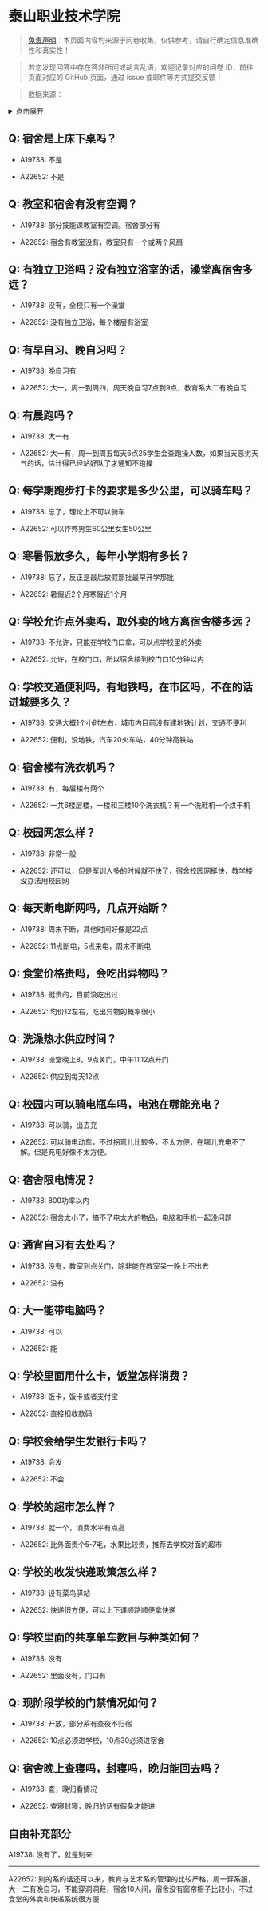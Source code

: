 # 泰山职业技术学院

> [免责声明](https://colleges.chat/#_3)：本页面内容均来源于问卷收集，仅供参考，请自行确定信息准确性和真实性！

> 若您发现回答中存在答非所问或胡言乱语，欢迎记录对应的问卷 ID，前往页面对应的 GitHub 页面，通过 issue 或邮件等方式提交反馈！

> 数据来源：

<details><summary>点击展开</summary>
<ul>
<li>A19738: 匿名 (2023 年 06 月)</li>
<li>A22652: 匿名 (2024 年 06 月)</li>
</ul>
</details>

## Q: 宿舍是上床下桌吗？

- A19738: 不是

- A22652: 不是

## Q: 教室和宿舍有没有空调？

- A19738: 部分技能课教室有空调。宿舍部分有

- A22652: 宿舍有教室没有，教室只有一个或两个风扇

## Q: 有独立卫浴吗？没有独立浴室的话，澡堂离宿舍多远？

- A19738: 没有，全校只有一个澡堂

- A22652: 没有独立卫浴，每个楼层有浴室

## Q: 有早自习、晚自习吗？

- A19738: 晚自习有

- A22652: 大一，周一到周四，周天晚自习7点到9点，教育系大二有晚自习

## Q: 有晨跑吗？

- A19738: 大一有

- A22652: 大一有，周一到周五每天6点25学生会查跑操人数，如果当天恶劣天气的话，估计得已经站好队了才通知不跑操

## Q: 每学期跑步打卡的要求是多少公里，可以骑车吗？

- A19738: 忘了，理论上不可以骑车

- A22652: 可以作弊男生60公里女生50公里

## Q: 寒暑假放多久，每年小学期有多长？

- A19738: 忘了，反正是最后放假那批最早开学那批

- A22652: 暑假近2个月寒假近1个月

## Q: 学校允许点外卖吗，取外卖的地方离宿舍楼多远？

- A19738: 不允许，只能在学校门口拿，可以点学校里的外卖

- A22652: 允许，在校门口，所以宿舍楼到校门口10分钟以内

## Q: 学校交通便利吗，有地铁吗，在市区吗，不在的话进城要多久？

- A19738: 交通大概1个小时左右，城市内目前没有建地铁计划，交通不便利

- A22652: 便利，没地铁，汽车20火车站，40分钟高铁站

## Q: 宿舍楼有洗衣机吗？

- A19738: 有，每层楼有两个

- A22652: 一共6楼层楼，一楼和三楼10个洗衣机？有一个洗鞋机一个烘干机

## Q: 校园网怎么样？

- A19738: 非常一般

- A22652: 还可以，但是军训人多的时候就不快了，宿舍校园网挺快，教学楼没办法用校园网

## Q: 每天断电断网吗，几点开始断？

- A19738: 周末不断，其他时间好像是22点

- A22652: 11点断电，5点来电，周末不断电

## Q: 食堂价格贵吗，会吃出异物吗？

- A19738: 挺贵的，目前没吃出过

- A22652: 均价12左右，吃出异物的概率很小

## Q: 洗澡热水供应时间？

- A19738: 澡堂晚上8，9点关门，中午11.12点开门

- A22652: 供应到每天12点

## Q: 校园内可以骑电瓶车吗，电池在哪能充电？

- A19738: 可以骑，出去充

- A22652: 可以骑电动车，不过拐弯儿比较多，不太方便，在哪儿充电不了解。但是充电好像不太方便。

## Q: 宿舍限电情况？

- A19738: 800功率以内

- A22652: 宿舍太小了，搞不了电太大的物品，电脑和手机一起没问题

## Q: 通宵自习有去处吗？

- A19738: 没有，教室到点关门，除非能在教室呆一晚上不出去

- A22652: 没有

## Q: 大一能带电脑吗？

- A19738: 可以

- A22652: 能

## Q: 学校里面用什么卡，饭堂怎样消费？

- A19738: 饭卡，饭卡或者支付宝

- A22652: 直接扣收款码

## Q: 学校会给学生发银行卡吗？

- A19738: 会发

- A22652: 不会

## Q: 学校的超市怎么样？

- A19738: 就一个，消费水平有点高

- A22652: 比外面贵个5-7毛，水果比较贵，推荐去学校对面的超市

## Q: 学校的收发快递政策怎么样？

- A19738: 设有菜鸟驿站

- A22652: 快递很方便，可以上下课顺路顺便拿快递

## Q: 学校里面的共享单车数目与种类如何？

- A19738: 没有

- A22652: 里面没有，门口有

## Q: 现阶段学校的门禁情况如何？

- A19738: 开放，部分系有查夜不归宿

- A22652: 10点必须进学校，10点30必须进宿舍

## Q: 宿舍晚上查寝吗，封寝吗，晚归能回去吗？

- A19738: 查，晚归看情况

- A22652: 查寝封寝，晚归的话有假条才能进

## 自由补充部分

A19738: 没有了，就是别来

***

A22652: 别的系的话还可以来，教育与艺术系的管理的比较严格，周一穿系服，大一二有晚自习，不能穿洞洞鞋，宿舍10人间，宿舍没有窗帘橱子比较小，不过食堂的外卖和快递系统很方便